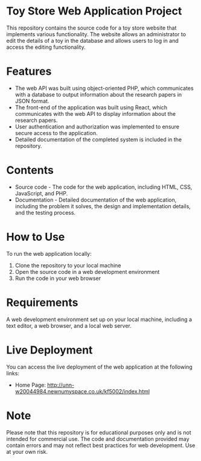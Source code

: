# Toy Store Web Application Project

This repository contains the source code for a toy store website that implements various functionality. The website allows an administrator to edit the details of a toy in the database and allows users to log in and access the editing functionality.

# Features

- The web API was built using object-oriented PHP, which communicates with a database to output information about the research papers in JSON format.
- The front-end of the application was built using React, which communicates with the web API to display information about the research papers.
- User authentication and authorization was implemented to ensure secure access to the application.
- Detailed documentation of the completed system is included in the repository.

# Contents

- Source code - The code for the web application, including HTML, CSS, JavaScript, and PHP.
- Documentation - Detailed documentation of the web application, including the problem it solves, the design and implementation details, and the testing process.

# How to Use

To run the web application locally:

1. Clone the repository to your local machine
2. Open the source code in a web development environment
3. Run the code in your web browser

# Requirements

A web development environment set up on your local machine, including a text editor, a web browser, and a local web server.

# Live Deployment

You can access the live deployment of the web application at the following links:

- Home Page: http://unn-w20044984.newnumyspace.co.uk/kf5002/index.html

# Note

Please note that this repository is for educational purposes only and is not intended for commercial use. The code and documentation provided may contain errors and may not reflect best practices for web development. Use at your own risk.
